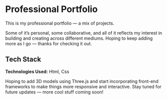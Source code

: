 
# Professional Portfolio

This is my professional portfolio — a mix of projects.

Some of it’s personal, some collaborative, and all of it reflects my interest in building and creating across different mediums. Hoping to keep adding more as I go — thanks for checking it out.


## Tech Stack

**Technologies Used:** Html, Css

Hoping to add 3D models using Three.js and start incorporating front-end frameworks to make things more responsive and interactive. Stay tuned for future updates — more cool stuff coming soon!




